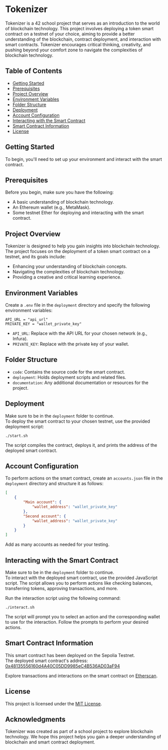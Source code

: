 # Tokenizer
Tokenizer is a 42 school project that serves as an introduction to the world of blockchain technology. This project involves deploying a token smart contract on a testnet of your choice, aiming to provide a better understanding of the blockchain, contract deployment, and interaction with smart contracts. Tokenizer encourages critical thinking, creativity, and pushing beyond your comfort zone to navigate the complexities of blockchain technology.

## Table of Contents

- [Getting Started](#getting-started)
- [Prerequisites](#prerequisites)
- [Project Overview](#project-overview)
- [Environment Variables](#environment-variables)
- [Folder Structure](#folder-structure)
- [Deployment](#deployment)
- [Account Configuration](#account-configuration)
- [Interacting with the Smart Contract](#interacting-with-the-smart-contract)
- [Smart Contract Information](#smart-contract-information)
- [License](#license)

## Getting Started
To begin, you'll need to set up your environment and interact with the smart contract.

## Prerequisites
Before you begin, make sure you have the following:

- A basic understanding of blockchain technology.<br>
- An Ethereum wallet (e.g., MetaMask).<br>
- Some testnet Ether for deploying and interacting with the smart contract.

## Project Overview
Tokenizer is designed to help you gain insights into blockchain technology. The project focuses on the deployment of a token smart contract on a testnet, and its goals include:

- Enhancing your understanding of blockchain concepts.<br>
- Navigating the complexities of blockchain technology.<br>
- Providing a creative and critical learning experience.

## Environment Variables
Create a `.env` file in the `deployment` directory and specify the following environment variables:

```plaintext
API_URL = "api_url"
PRIVATE_KEY = "wallet_private_key"
```
- `API_URL`: Replace with the API URL for your chosen network (e.g., Infura).<br>
- `PRIVATE_KEY`: Replace with the private key of your wallet.

## Folder Structure
- `code`: Contains the source code for the smart contract.<br>
- `deployment`: Holds deployment scripts and related files.<br>
- `documentation`: Any additional documentation or resources for the project.

## Deployment
Make sure to be in the `deployment` folder to continue.<br>
To deploy the smart contract to your chosen testnet, use the provided deployment script:

```shell
./start.sh
```
The script compiles the contract, deploys it, and prints the address of the deployed smart contract.

## Account Configuration
To perform actions on the smart contract, create an `accounts.json` file in the `deployment` directory and structure it as follows:

```json
[
    {
        "Main account": {
            "wallet_address": "wallet_private_key"
        },
        "Second account": {
            "wallet_address": "wallet_private_key"
        }
    }
]
```
Add as many accounts as needed for your testing.

## Interacting with the Smart Contract
Make sure to be in the `deployment` folder to continue.<br>
To interact with the deployed smart contract, use the provided JavaScript script. The script allows you to perform actions like checking balances, transferring tokens, approving transactions, and more.

Run the interaction script using the following command:

```shell
./interact.sh
```
The script will prompt you to select an action and the corresponding wallet to use for the interaction. Follow the prompts to perform your desired actions.

## Smart Contract Information
This smart contract has been deployed on the Sepolia Testnet.<br>
The deployed smart contract's address: [0x48135556160d4A40C05DD9985eC4B536AD03aF94](https://sepolia.etherscan.io/address/0x48135556160d4a40c05dd9985ec4b536ad03af94)

Explore transactions and interactions on the smart contract on [Etherscan](https://sepolia.etherscan.io/address/0x48135556160d4a40c05dd9985ec4b536ad03af94).

## License
This project is licensed under the [MIT License](https://opensource.org/license/mit/).

## Acknowledgments
Tokenizer was created as part of a school project to explore blockchain technology. We hope this project helps you gain a deeper understanding of blockchain and smart contract deployment.